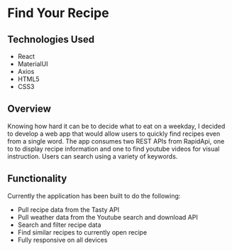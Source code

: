 Find Your Recipe
================

**Technologies Used**
---------------------

-   React
-   MaterialUI
-   Axios
-   HTML5
-   CSS3

**Overview**
------------

Knowing how hard it can be to decide what to eat on a weekday, I decided to develop a web app that would allow users to quickly find recipes even from a single word. The app consumes two REST APIs from RapidApi, one to to display recipe information and one to find youtube videos for visual instruction. Users can search using a variety of keywords.

**Functionality**
-----------------

Currently the application has been built to do the following:

-   Pull recipe data from the Tasty API
-   Pull weather data from the Youtube search and download API
-   Search and filter recipe data
-   Find similar recipes to currently open recipe
-   Fully responsive on all devices
